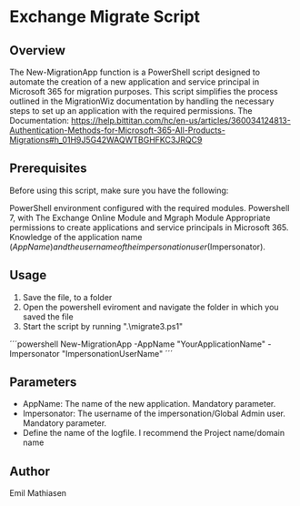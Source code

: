# Exchange Migrate Script

## Overview
The New-MigrationApp function is a PowerShell script designed to automate the creation of a new application and service principal in Microsoft 365 for migration purposes. This script simplifies the process outlined in the MigrationWiz documentation by handling the necessary steps to set up an application with the required permissions.
The Documentation: https://help.bittitan.com/hc/en-us/articles/360034124813-Authentication-Methods-for-Microsoft-365-All-Products-Migrations#h_01H9J5G42WAQWTBGHFKC3JRQC9

## Prerequisites
Before using this script, make sure you have the following:

PowerShell environment configured with the required modules. Powershell 7, with The Exchange Online Module and Mgraph Module
Appropriate permissions to create applications and service principals in Microsoft 365.
Knowledge of the application name ($AppName) and the username of the impersonation user ($Impersonator).


## Usage

1. Save the file, to a folder
2. Open the powershell eviroment and navigate the folder in which you saved the file
3. Start the script by running  ".\migrate3.ps1"
   
´´´powershell
New-MigrationApp -AppName "YourApplicationName" -Impersonator "ImpersonationUserName"
´´´
## Parameters
* AppName: The name of the new application. Mandatory parameter.
* Impersonator: The username of the impersonation/Global Admin user. Mandatory parameter.
* Define the name of the logfile. I recommend the Project name/domain name

## Author

Emil Mathiasen

